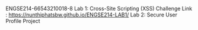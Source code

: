 ENGSE214-66543210018-8
Lab 1: Cross-Site Scripting (XSS) Challenge
Link : https://nunthiphatsbw.github.io/ENGSE214-LAB1/
Lab 2: Secure User Profile Project
